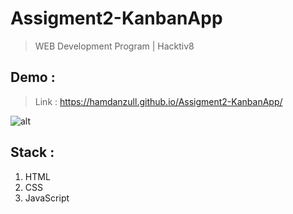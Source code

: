 # Assigment2-KanbanApp
> WEB Development Program | Hacktiv8

## Demo :
> Link : https://hamdanzull.github.io/Assigment2-KanbanApp/

![alt](https://raw.githubusercontent.com/hamdanzull/Assigment2-KanbanApp/main/Assets/demo.gif)

## Stack :
1. HTML
2. CSS
3. JavaScript
